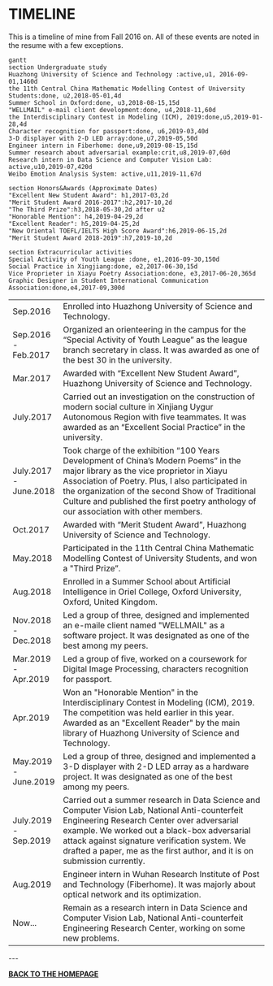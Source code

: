 # TIMELINE

This is a timeline of mine from Fall 2016 on. All of these events are noted in the resume with a few exceptions.

```mermaid
gantt
section Undergraduate study
Huazhong University of Science and Technology :active,u1, 2016-09-01,1460d
the 11th Central China Mathematic Modelling Contest of University Students:done, u2,2018-05-01,4d
Summer School in Oxford:done, u3,2018-08-15,15d
"WELLMAIL" e-mail client development:done, u4,2018-11,60d
the Interdisciplinary Contest in Modeling (ICM), 2019:done,u5,2019-01-28,4d
Character recognition for passport:done, u6,2019-03,40d
3-D displayer with 2-D LED array:done,u7,2019-05,50d
Engineer intern in Fiberhome: done,u9,2019-08-15,15d
Summer research about adversarial example:crit,u8,2019-07,60d
Research intern in Data Science and Computer Vision Lab: active,u10,2019-07,420d
Weibo Emotion Analysis System: active,u11,2019-11,67d

section Honors&Awards (Approximate Dates)
"Excellent New Student Award": h1,2017-03,2d
"Merit Student Award 2016-2017":h2,2017-10,2d
"The Third Prize":h3,2018-05-30,2d after u2
"Honorable Mention": h4,2019-04-29,2d
"Excellent Reader": h5,2019-04-25,2d
"New Oriental TOEFL/IELTS High Score Award":h6,2019-06-15,2d
"Merit Student Award 2018-2019":h7,2019-10,2d

section Extracurricular activities
Special Activity of Youth League :done, e1,2016-09-30,150d
Social Practice in Xingjiang:done, e2,2017-06-30,15d
Vice Proprieter in Xiayu Poetry Association:done, e3,2017-06-20,365d
Graphic Designer in Student International Communication Association:done,e4,2017-09,300d
```

<table border="0">
    <tr>
        <td >Sep.2016</td>
        <td>Enrolled into Huazhong University of Science and Technology.</td>
    </tr>
    <tr>
        <td >Sep.2016<br>-<br>Feb.2017</td>
        <td>Organized an orienteering in the campus for the “Special Activity of Youth League” as the league branch secretary in class. It was awarded as one of the best 30 in the university. </td>
    </tr>
    <tr>
        <td >Mar.2017</td>
        <td>Awarded with “Excellent New Student Award”, Huazhong University of Science and Technology.</td>
    </tr>
    <tr>
        <td >July.2017</td>
        <td>Carried out an investigation on the construction of modern social culture in Xinjiang Uygur Autonomous Region with five teammates. It was awarded as an “Excellent Social Practice” in the university.</td>
    </tr>
    <tr>
        <td >July.2017<br>-<br>June.2018</td>
        <td>Took charge of the exhibition “100 Years Development of China’s Modern Poems” in the major library as the vice proprietor in Xiayu Association of Poetry. Plus, I also participated in the organization of the second Show of Traditional Culture and published the first poetry anthology of our association with other members. </td>
    </tr>
    <tr>
        <td >Oct.2017</td>
        <td>Awarded with “Merit Student Award”, Huazhong University of Science and Technology.</td>
    </tr>
    <tr>
        <td >May.2018</td>
        <td>Participated in the 11th Central China Mathematic Modelling Contest of University Students, and won a "Third Prize”.</td>
    </tr>
    <tr>
        <td >Aug.2018</td>
        <td>Enrolled in a Summer School about Artificial Intelligence in
Oriel College, Oxford University, Oxford, United Kingdom.</td>
    </tr>
    <tr>
        <td>Nov.2018<br> -<br>Dec.2018</td>
        <td>Led a group of three, designed and implemented an e-maile client named "WELLMAIL" as a software project. It was designated as one of the best among my peers.</td>
    </tr>
    <tr>
        <td>Mar.2019<br>-<br>Apr.2019</td>
        <td>Led a group of five, worked on a coursework for Digital Image Processing, characters recognition for passport.</td>
    </tr>
    <tr>
        <td>Apr.2019</td>
        <td>Won an "Honorable Mention" in the Interdisciplinary Contest in Modeling (ICM), 2019. The competition was held earlier in this year.<br>
Awarded as an "Excellent Reader" by the main library of Huazhong University of Science and Technology.</td>
    </tr>
    <tr>
        <td>May.2019<br>-<br>June.2019</td>
        <td>Led a group of three, designed and implemented a 3-D displayer with 2-D LED array as a hardware project. It was designated as one of the best among my peers.</td>
    </tr>
    <tr>
        <td>July.2019<br>-<br>Sep.2019</td>
        <td>Carried out a summer research in Data Science and Computer Vision Lab, National Anti-counterfeit Engineering Research Center over adversarial example. We worked out a black-box adversarial attack against signature verification system. We drafted a paper, me as the first author, and it is on submission currently. </td>
    </tr>
    <tr>
        <td>Aug.2019</td>
        <td>Engineer intern in Wuhan Research Institute of Post and Technology (Fiberhome). It was majorly about optical network and its optimization.</td>
    </tr>
    <tr>
        <td>Now...</td>
        <td>Remain as a research intern in Data Science and Computer Vision Lab, National Anti-counterfeit Engineering Research Center, working on some new problems.</td>
    </tr>
</table>
---

<b><a href="index.html">BACK TO THE HOMEPAGE</a></b>

